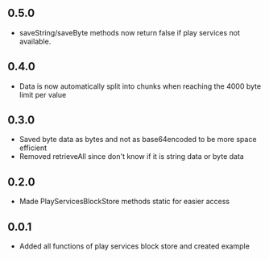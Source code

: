 ## 0.5.0

* saveString/saveByte methods now return false if play services not available.

## 0.4.0

* Data is now automatically split into chunks when reaching the 4000 byte limit per value

## 0.3.0

* Saved byte data as bytes and not as base64encoded to be more space efficient
* Removed retrieveAll since don't know if it is string data or byte data

## 0.2.0

* Made PlayServicesBlockStore methods static for easier access

## 0.0.1

* Added all functions of play services block store and created example
